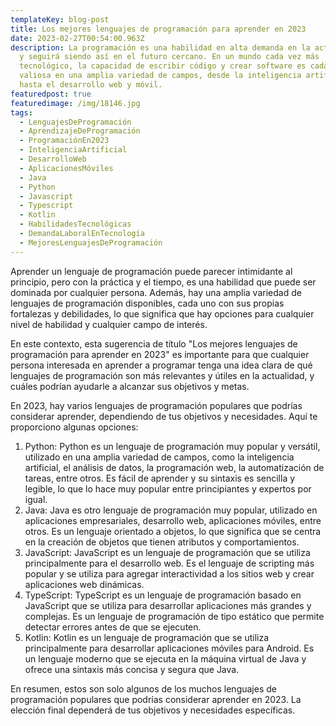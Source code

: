 ```yaml
---
templateKey: blog-post
title: Los mejores lenguajes de programación para aprender en 2023
date: 2023-02-27T00:54:00.963Z
description: La programación es una habilidad en alta demanda en la actualidad,
  y seguirá siendo así en el futuro cercano. En un mundo cada vez más
  tecnológico, la capacidad de escribir código y crear software es cada vez más
  valiosa en una amplia variedad de campos, desde la inteligencia artificial
  hasta el desarrollo web y móvil.
featuredpost: true
featuredimage: /img/18146.jpg
tags:
  - LenguajesDeProgramación
  - AprendizajeDeProgramación
  - ProgramaciónEn2023
  - InteligenciaArtificial
  - DesarrolloWeb
  - AplicacionesMóviles
  - Java
  - Python
  - Javascript
  - Typescript
  - Kotlin
  - HabilidadesTecnológicas
  - DemandaLaboralEnTecnología
  - MejoresLenguajesDeProgramación
---
```

Aprender un lenguaje de programación puede parecer intimidante al principio, pero con la práctica y el tiempo, es una habilidad que puede ser dominada por cualquier persona. Además, hay una amplia variedad de lenguajes de programación disponibles, cada uno con sus propias fortalezas y debilidades, lo que significa que hay opciones para cualquier nivel de habilidad y cualquier campo de interés.

En este contexto, esta sugerencia de título "Los mejores lenguajes de programación para aprender en 2023" es importante para que cualquier persona interesada en aprender a programar tenga una idea clara de qué lenguajes de programación son más relevantes y útiles en la actualidad, y cuáles podrían ayudarle a alcanzar sus objetivos y metas.

En 2023, hay varios lenguajes de programación populares que podrías considerar aprender, dependiendo de tus objetivos y necesidades. Aquí te proporciono algunas opciones:

1. Python: Python es un lenguaje de programación muy popular y versátil, utilizado en una amplia variedad de campos, como la inteligencia artificial, el análisis de datos, la programación web, la automatización de tareas, entre otros. Es fácil de aprender y su sintaxis es sencilla y legible, lo que lo hace muy popular entre principiantes y expertos por igual.
2. Java: Java es otro lenguaje de programación muy popular, utilizado en aplicaciones empresariales, desarrollo web, aplicaciones móviles, entre otros. Es un lenguaje orientado a objetos, lo que significa que se centra en la creación de objetos que tienen atributos y comportamientos.
3. JavaScript: JavaScript es un lenguaje de programación que se utiliza principalmente para el desarrollo web. Es el lenguaje de scripting más popular y se utiliza para agregar interactividad a los sitios web y crear aplicaciones web dinámicas.
4. TypeScript: TypeScript es un lenguaje de programación basado en JavaScript que se utiliza para desarrollar aplicaciones más grandes y complejas. Es un lenguaje de programación de tipo estático que permite detectar errores antes de que se ejecuten.
5. Kotlin: Kotlin es un lenguaje de programación que se utiliza principalmente para desarrollar aplicaciones móviles para Android. Es un lenguaje moderno que se ejecuta en la máquina virtual de Java y ofrece una sintaxis más concisa y segura que Java.

En resumen, estos son solo algunos de los muchos lenguajes de programación populares que podrías considerar aprender en 2023. La elección final dependerá de tus objetivos y necesidades específicas.
